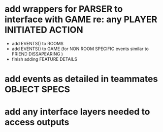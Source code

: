 # add wrappers for PARSER to interface with GAME re: any PLAYER INITIATED ACTION
- add EVENTS() to ROOMS
- add EVENTS() to GAME (for NON ROOM SPECIFIC events similar to FRIEND DISSAPEARING )
- finish adding FEATURE DETAILS
# add events as detailed in teammates OBJECT SPECS
# add any interface layers needed to access outputs
